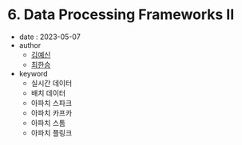 # 6. Data Processing Frameworks II

- date : 2023-05-07
- author
  * [김예신](https://github.com/yesinkim)
  * [최한승](https://github.com/Henry-choi426)
- keyword
  * 실시간 데이터
  * 배치 데이터
  * 아파치 스파크
  * 아파치 카프카
  * 아파치 스톰
  * 아파치 플링크


<script src="https://utteranc.es/client.js"
        repo="ehddnr301/data-engineering-for-everybody"
        issue-term="pathname"
        label="comments"
        theme="preferred-color-scheme"
        crossorigin="anonymous"
        async>
</script>